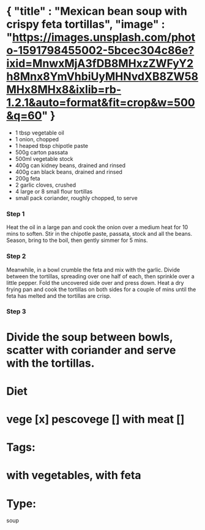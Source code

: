 {
    "title" : "Mexican bean soup with crispy feta tortillas",
    "image" : "https://images.unsplash.com/photo-1591798455002-5bcec304c86e?ixid=MnwxMjA3fDB8MHxzZWFyY2h8Mnx8YmVhbiUyMHNvdXB8ZW58MHx8MHx8&ixlib=rb-1.2.1&auto=format&fit=crop&w=500&q=60"
}
===

- 1 tbsp vegetable oil
- 1 onion, chopped
- 1 heaped tbsp chipotle paste
- 500g carton passata
- 500ml vegetable stock
- 400g can kidney beans, drained and rinsed
- 400g can black beans, drained and rinsed
- 200g feta
- 2 garlic cloves, crushed
- 4 large or 8 small flour tortillas
- small pack coriander, roughly chopped, to serve

### Step 1
Heat the oil in a large pan and cook the onion over a medium heat for 10 mins to soften. Stir in the chipotle paste, passata, stock and all the beans. Season, bring to the boil, then gently simmer for 5 mins.

### Step 2
Meanwhile, in a bowl crumble the feta and mix with the garlic. Divide between the tortillas, spreading over one half of each, then sprinkle over a little pepper. Fold the uncovered side over and press down. Heat a dry frying pan and cook the tortillas on both sides for a couple of mins until the feta has melted and the tortillas are crisp.

### Step 3
Divide the soup between bowls, scatter with coriander and serve with the tortillas.
===
# Diet
vege        [x]
pescovege   []
with meat   []
===
# Tags: 
with vegetables, with feta
===
# Type:
soup

